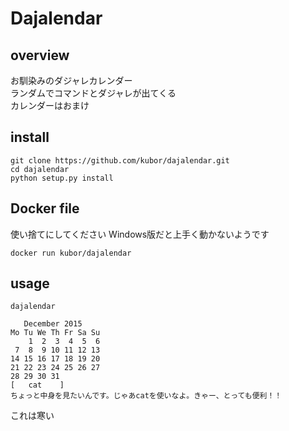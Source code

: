 Dajalendar
===

## overview
お馴染みのダジャレカレンダー  
ランダムでコマンドとダジャレが出てくる  
カレンダーはおまけ  

## install

```
git clone https://github.com/kubor/dajalendar.git
cd dajalendar
python setup.py install
```

## Docker file
使い捨てにしてください
Windows版だと上手く動かないようです

```
docker run kubor/dajalendar
```

## usage

```
dajalendar
```

```
   December 2015
Mo Tu We Th Fr Sa Su
    1  2  3  4	5  6
 7  8  9 10 11 12 13
14 15 16 17 18 19 20
21 22 23 24 25 26 27
28 29 30 31
[	cat	   ]
ちょっと中身を見たいんです。じゃあcatを使いなよ。きゃー、とっても便利！！
```

これは寒い
